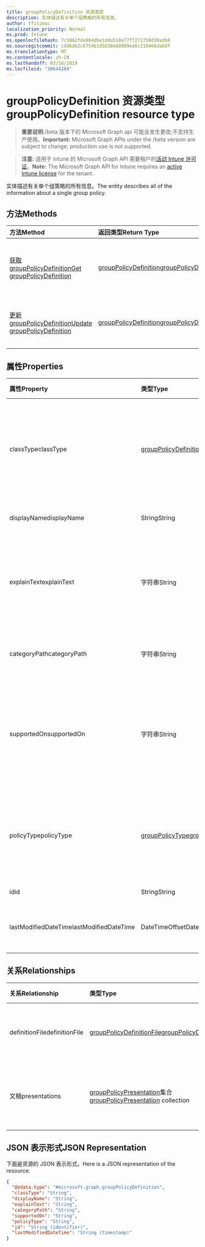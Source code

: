 ```yaml
---
title: groupPolicyDefinition 资源类型
description: 实体描述有关单个组策略的所有信息。
author: tfitzmac
localization_priority: Normal
ms.prod: Intune
ms.openlocfilehash: 7c5062fda984dbe1dda518e77ff271750d30adb8
ms.sourcegitcommit: cd4bdb2c6754b1d5658e68909ea6c219466da6df
ms.translationtype: MT
ms.contentlocale: zh-CN
ms.lasthandoff: 03/16/2019
ms.locfileid: "30644284"
---
```

# <a name="grouppolicydefinition-resource-type"></a><span data-ttu-id="968a3-103">groupPolicyDefinition 资源类型</span><span class="sxs-lookup"><span data-stu-id="968a3-103">groupPolicyDefinition resource type</span></span>

> <span data-ttu-id="968a3-104">**重要说明:**/beta 版本下的 Microsoft Graph api 可能会发生更改;不支持生产使用。</span><span class="sxs-lookup"><span data-stu-id="968a3-104">**Important:** Microsoft Graph APIs under the /beta version are subject to change; production use is not supported.</span></span>

> <span data-ttu-id="968a3-105">**注意:** 适用于 Intune 的 Microsoft Graph API 需要租户的[活动 Intune 许可证](https://go.microsoft.com/fwlink/?linkid=839381)。</span><span class="sxs-lookup"><span data-stu-id="968a3-105">**Note:** The Microsoft Graph API for Intune requires an [active Intune license](https://go.microsoft.com/fwlink/?linkid=839381) for the tenant.</span></span>

<span data-ttu-id="968a3-106">实体描述有关单个组策略的所有信息。</span><span class="sxs-lookup"><span data-stu-id="968a3-106">The entity describes all of the information about a single group policy.</span></span>

## <a name="methods"></a><span data-ttu-id="968a3-107">方法</span><span class="sxs-lookup"><span data-stu-id="968a3-107">Methods</span></span>
|<span data-ttu-id="968a3-108">方法</span><span class="sxs-lookup"><span data-stu-id="968a3-108">Method</span></span>|<span data-ttu-id="968a3-109">返回类型</span><span class="sxs-lookup"><span data-stu-id="968a3-109">Return Type</span></span>|<span data-ttu-id="968a3-110">说明</span><span class="sxs-lookup"><span data-stu-id="968a3-110">Description</span></span>|
|:---|:---|:---|
|[<span data-ttu-id="968a3-111">获取 groupPolicyDefinition</span><span class="sxs-lookup"><span data-stu-id="968a3-111">Get groupPolicyDefinition</span></span>](../api/intune-grouppolicy-grouppolicydefinition-get.md)|[<span data-ttu-id="968a3-112">groupPolicyDefinition</span><span class="sxs-lookup"><span data-stu-id="968a3-112">groupPolicyDefinition</span></span>](../resources/intune-grouppolicy-grouppolicydefinition.md)|<span data-ttu-id="968a3-113">读取[groupPolicyDefinition](../resources/intune-grouppolicy-grouppolicydefinition.md)对象的属性和关系。</span><span class="sxs-lookup"><span data-stu-id="968a3-113">Read properties and relationships of the [groupPolicyDefinition](../resources/intune-grouppolicy-grouppolicydefinition.md) object.</span></span>|
|[<span data-ttu-id="968a3-114">更新 groupPolicyDefinition</span><span class="sxs-lookup"><span data-stu-id="968a3-114">Update groupPolicyDefinition</span></span>](../api/intune-grouppolicy-grouppolicydefinition-update.md)|[<span data-ttu-id="968a3-115">groupPolicyDefinition</span><span class="sxs-lookup"><span data-stu-id="968a3-115">groupPolicyDefinition</span></span>](../resources/intune-grouppolicy-grouppolicydefinition.md)|<span data-ttu-id="968a3-116">更新[groupPolicyDefinition](../resources/intune-grouppolicy-grouppolicydefinition.md)对象的属性。</span><span class="sxs-lookup"><span data-stu-id="968a3-116">Update the properties of a [groupPolicyDefinition](../resources/intune-grouppolicy-grouppolicydefinition.md) object.</span></span>|

## <a name="properties"></a><span data-ttu-id="968a3-117">属性</span><span class="sxs-lookup"><span data-stu-id="968a3-117">Properties</span></span>
|<span data-ttu-id="968a3-118">属性</span><span class="sxs-lookup"><span data-stu-id="968a3-118">Property</span></span>|<span data-ttu-id="968a3-119">类型</span><span class="sxs-lookup"><span data-stu-id="968a3-119">Type</span></span>|<span data-ttu-id="968a3-120">说明</span><span class="sxs-lookup"><span data-stu-id="968a3-120">Description</span></span>|
|:---|:---|:---|
|<span data-ttu-id="968a3-121">classType</span><span class="sxs-lookup"><span data-stu-id="968a3-121">classType</span></span>|[<span data-ttu-id="968a3-122">groupPolicyDefinitionClassType</span><span class="sxs-lookup"><span data-stu-id="968a3-122">groupPolicyDefinitionClassType</span></span>](../resources/intune-grouppolicy-grouppolicydefinitionclasstype.md)|<span data-ttu-id="968a3-123">标识策略可应用于的组的类型。</span><span class="sxs-lookup"><span data-stu-id="968a3-123">Identifies the type of groups the policy can be applied to.</span></span> <span data-ttu-id="968a3-124">可取值为：`user`、`machine`。</span><span class="sxs-lookup"><span data-stu-id="968a3-124">Possible values are: `user`, `machine`.</span></span>|
|<span data-ttu-id="968a3-125">displayName</span><span class="sxs-lookup"><span data-stu-id="968a3-125">displayName</span></span>|<span data-ttu-id="968a3-126">String</span><span class="sxs-lookup"><span data-stu-id="968a3-126">String</span></span>|<span data-ttu-id="968a3-127">本地化策略名称。</span><span class="sxs-lookup"><span data-stu-id="968a3-127">The localized policy name.</span></span>|
|<span data-ttu-id="968a3-128">explainText</span><span class="sxs-lookup"><span data-stu-id="968a3-128">explainText</span></span>|<span data-ttu-id="968a3-129">字符串</span><span class="sxs-lookup"><span data-stu-id="968a3-129">String</span></span>|<span data-ttu-id="968a3-130">与策略关联的本地化说明或帮助文本。</span><span class="sxs-lookup"><span data-stu-id="968a3-130">The localized explanation or help text associated with the policy.</span></span> <span data-ttu-id="968a3-131">默认值为空白。</span><span class="sxs-lookup"><span data-stu-id="968a3-131">The default value is empty.</span></span>|
|<span data-ttu-id="968a3-132">categoryPath</span><span class="sxs-lookup"><span data-stu-id="968a3-132">categoryPath</span></span>|<span data-ttu-id="968a3-133">字符串</span><span class="sxs-lookup"><span data-stu-id="968a3-133">String</span></span>|<span data-ttu-id="968a3-134">策略的本地化完整类别路径。</span><span class="sxs-lookup"><span data-stu-id="968a3-134">The localized full category path for the policy.</span></span>|
|<span data-ttu-id="968a3-135">supportedOn</span><span class="sxs-lookup"><span data-stu-id="968a3-135">supportedOn</span></span>|<span data-ttu-id="968a3-136">字符串</span><span class="sxs-lookup"><span data-stu-id="968a3-136">String</span></span>|<span data-ttu-id="968a3-137">用于指定受策略影响的操作系统或应用程序版本的本地化字符串。</span><span class="sxs-lookup"><span data-stu-id="968a3-137">Localized string used to specify what operating system or application version is affected by the policy.</span></span>|
|<span data-ttu-id="968a3-138">policyType</span><span class="sxs-lookup"><span data-stu-id="968a3-138">policyType</span></span>|[<span data-ttu-id="968a3-139">groupPolicyType</span><span class="sxs-lookup"><span data-stu-id="968a3-139">groupPolicyType</span></span>](../resources/intune-grouppolicy-grouppolicytype.md)|<span data-ttu-id="968a3-140">指定组策略的类型。</span><span class="sxs-lookup"><span data-stu-id="968a3-140">Specifies the type of group policy.</span></span> <span data-ttu-id="968a3-141">可能的值是：`admxBacked`、`admxIngested`。</span><span class="sxs-lookup"><span data-stu-id="968a3-141">Possible values are: `admxBacked`, `admxIngested`.</span></span>|
|<span data-ttu-id="968a3-142">id</span><span class="sxs-lookup"><span data-stu-id="968a3-142">id</span></span>|<span data-ttu-id="968a3-143">String</span><span class="sxs-lookup"><span data-stu-id="968a3-143">String</span></span>|<span data-ttu-id="968a3-144">实体的键。</span><span class="sxs-lookup"><span data-stu-id="968a3-144">Key of the entity.</span></span>|
|<span data-ttu-id="968a3-145">lastModifiedDateTime</span><span class="sxs-lookup"><span data-stu-id="968a3-145">lastModifiedDateTime</span></span>|<span data-ttu-id="968a3-146">DateTimeOffset</span><span class="sxs-lookup"><span data-stu-id="968a3-146">DateTimeOffset</span></span>|<span data-ttu-id="968a3-147">上次修改实体的日期和时间。</span><span class="sxs-lookup"><span data-stu-id="968a3-147">The date and time the entity was last modified.</span></span>|

## <a name="relationships"></a><span data-ttu-id="968a3-148">关系</span><span class="sxs-lookup"><span data-stu-id="968a3-148">Relationships</span></span>
|<span data-ttu-id="968a3-149">关系</span><span class="sxs-lookup"><span data-stu-id="968a3-149">Relationship</span></span>|<span data-ttu-id="968a3-150">类型</span><span class="sxs-lookup"><span data-stu-id="968a3-150">Type</span></span>|<span data-ttu-id="968a3-151">说明</span><span class="sxs-lookup"><span data-stu-id="968a3-151">Description</span></span>|
|:---|:---|:---|
|<span data-ttu-id="968a3-152">definitionFile</span><span class="sxs-lookup"><span data-stu-id="968a3-152">definitionFile</span></span>|[<span data-ttu-id="968a3-153">groupPolicyDefinitionFile</span><span class="sxs-lookup"><span data-stu-id="968a3-153">groupPolicyDefinitionFile</span></span>](../resources/intune-grouppolicy-grouppolicydefinitionfile.md)|<span data-ttu-id="968a3-154">与定义关联的组策略文件。</span><span class="sxs-lookup"><span data-stu-id="968a3-154">The group policy file associated with the definition.</span></span>|
|<span data-ttu-id="968a3-155">文稿</span><span class="sxs-lookup"><span data-stu-id="968a3-155">presentations</span></span>|<span data-ttu-id="968a3-156">[groupPolicyPresentation](../resources/intune-grouppolicy-grouppolicypresentation.md)集合</span><span class="sxs-lookup"><span data-stu-id="968a3-156">[groupPolicyPresentation](../resources/intune-grouppolicy-grouppolicypresentation.md) collection</span></span>|<span data-ttu-id="968a3-157">与定义关联的组策略演示文稿。</span><span class="sxs-lookup"><span data-stu-id="968a3-157">The group policy presentations associated with the definition.</span></span>|

## <a name="json-representation"></a><span data-ttu-id="968a3-158">JSON 表示形式</span><span class="sxs-lookup"><span data-stu-id="968a3-158">JSON Representation</span></span>
<span data-ttu-id="968a3-159">下面是资源的 JSON 表示形式。</span><span class="sxs-lookup"><span data-stu-id="968a3-159">Here is a JSON representation of the resource.</span></span>
<!-- {
  "blockType": "resource",
  "keyProperty": "id",
  "@odata.type": "microsoft.graph.groupPolicyDefinition"
}
-->
``` json
{
  "@odata.type": "#microsoft.graph.groupPolicyDefinition",
  "classType": "String",
  "displayName": "String",
  "explainText": "String",
  "categoryPath": "String",
  "supportedOn": "String",
  "policyType": "String",
  "id": "String (identifier)",
  "lastModifiedDateTime": "String (timestamp)"
}
```




